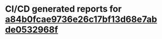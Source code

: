 # CI/CD generated reports for [a84b0fcae9736e26c17bf13d68e7abde0532968f](https://github.com/hydephp/develop/commit/a84b0fcae9736e26c17bf13d68e7abde0532968f)
